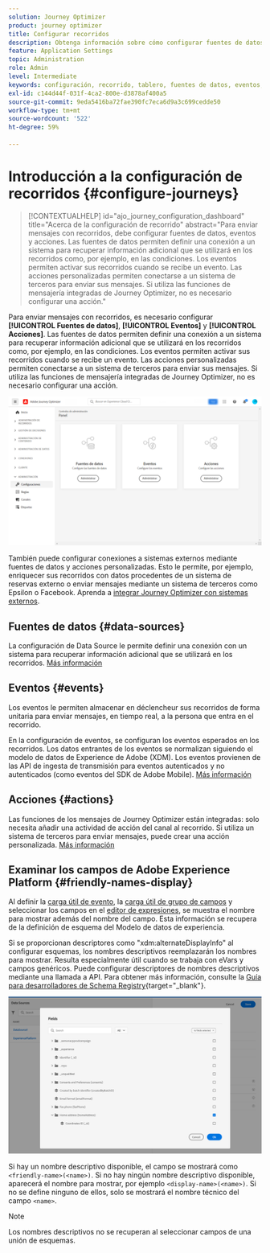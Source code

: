 ```yaml
---
solution: Journey Optimizer
product: journey optimizer
title: Configurar recorridos
description: Obtenga información sobre cómo configurar fuentes de datos, eventos y acciones
feature: Application Settings
topic: Administration
role: Admin
level: Intermediate
keywords: configuración, recorrido, tablero, fuentes de datos, eventos, acciones
exl-id: c144d44f-031f-4ca2-800e-d3878af400a5
source-git-commit: 9eda5416ba72fae390fc7eca6d9a3c699cedde50
workflow-type: tm+mt
source-wordcount: '522'
ht-degree: 59%

---
```


# Introducción a la configuración de recorridos {#configure-journeys}

>[!CONTEXTUALHELP]
>id="ajo_journey_configuration_dashboard"
>title="Acerca de la configuración de recorrido"
>abstract="Para enviar mensajes con recorridos, debe configurar fuentes de datos, eventos y acciones. Las fuentes de datos permiten definir una conexión a un sistema para recuperar información adicional que se utilizará en los recorridos como, por ejemplo, en las condiciones. Los eventos permiten activar sus recorridos cuando se recibe un evento. Las acciones personalizadas permiten conectarse a un sistema de terceros para enviar sus mensajes. Si utiliza las funciones de mensajería integradas de Journey Optimizer, no es necesario configurar una acción."

Para enviar mensajes con recorridos, es necesario configurar **[!UICONTROL Fuentes de datos]**, **[!UICONTROL Eventos]** y **[!UICONTROL Acciones]**. Las fuentes de datos permiten definir una conexión a un sistema para recuperar información adicional que se utilizará en los recorridos como, por ejemplo, en las condiciones. Los eventos permiten activar sus recorridos cuando se recibe un evento. Las acciones personalizadas permiten conectarse a un sistema de terceros para enviar sus mensajes. Si utiliza las funciones de mensajería integradas de Journey Optimizer, no es necesario configurar una acción.


![](assets/admin-menu.png)

También puede configurar conexiones a sistemas externos mediante fuentes de datos y acciones personalizadas. Esto le permite, por ejemplo, enriquecer sus recorridos con datos procedentes de un sistema de reservas externo o enviar mensajes mediante un sistema de terceros como Epsilon o Facebook. Aprenda a [integrar Journey Optimizer con sistemas externos](external-systems.md).

## Fuentes de datos {#data-sources}

La configuración de Data Source le permite definir una conexión con un sistema para recuperar información adicional que se utilizará en los recorridos. [Más información](../../using/datasource/about-data-sources.md)

## Eventos {#events}

Los eventos le permiten almacenar en déclencheur sus recorridos de forma unitaria para enviar mensajes, en tiempo real, a la persona que entra en el recorrido.

En la configuración de eventos, se configuran los eventos esperados en los recorridos. Los datos entrantes de los eventos se normalizan siguiendo el modelo de datos de Experience de Adobe (XDM). Los eventos provienen de las API de ingesta de transmisión para eventos autenticados y no autenticados (como eventos del SDK de Adobe Mobile). [Más información](../../using/event/about-events.md)

## Acciones {#actions}

Las funciones de los mensajes de Journey Optimizer están integradas: solo necesita añadir una actividad de acción del canal al recorrido. Si utiliza un sistema de terceros para enviar mensajes, puede crear una acción personalizada. [Más información](../../using/action/action.md)

## Examinar los campos de Adobe Experience Platform {#friendly-names-display}

Al definir la [carga útil de evento](../event/about-creating.md#define-the-payload-fields), la [carga útil de grupo de campos](../datasource/configure-data-sources.md#define-field-groups) y seleccionar los campos en el [editor de expresiones](../building-journeys/expression/expressionadvanced.md), se muestra el nombre para mostrar además del nombre del campo. Esta información se recupera de la definición de esquema del Modelo de datos de experiencia.

Si se proporcionan descriptores como &quot;xdm:alternateDisplayInfo&quot; al configurar esquemas, los nombres descriptivos reemplazarán los nombres para mostrar. Resulta especialmente útil cuando se trabaja con eVars y campos genéricos. Puede configurar descriptores de nombres descriptivos mediante una llamada a API. Para obtener más información, consulte la [Guía para desarrolladores de Schema Registry](https://experienceleague.adobe.com/docs/experience-platform/xdm/api/getting-started.html?lang=es){target="_blank"}.

![](assets/xdm-from-descriptors.png)

Si hay un nombre descriptivo disponible, el campo se mostrará como `<friendly-name>(<name>)`. Si no hay ningún nombre descriptivo disponible, aparecerá el nombre para mostrar, por ejemplo `<display-name>(<name>)`. Si no se define ninguno de ellos, solo se mostrará el nombre técnico del campo `<name>`.

>[!NOTE]
>
>Los nombres descriptivos no se recuperan al seleccionar campos de una unión de esquemas.

